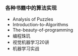 ### 各种书籍中的算法实现

+ Analysis of Puzzles
+ Introduction-to-Algorithms
+ The-beauty-of-programming
+ 编程珠玑
+ 视觉机器学习20讲
+ 机器学习实战
